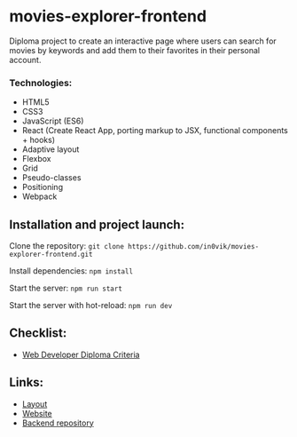 # movies-explorer-frontend

Diploma project to create an interactive page where users can search for movies by keywords and add them to their favorites in their personal account.

### Technologies:
+ HTML5
+ CSS3
+ JavaScript (ES6)
+ React (Create React App, porting markup to JSX, functional components + hooks)
+ Adaptive layout
+ Flexbox
+ Grid
+ Pseudo-classes
+ Positioning
+ Webpack

## Installation and project launch:
Clone the repository: `git clone https://github.com/in0vik/movies-explorer-frontend.git`

Install dependencies: `npm install`

Start the server: `npm run start`

Start the server with hot-reload: `npm run dev`

## Checklist:
+ [Web Developer Diploma Criteria](https://code.s3.yandex.net/web-developer/static/new-program/web-diploma-criteria-2.0/checklist_jsx_diplom.pdf)

## Links:
+ [Layout](https://disk.yandex.ru/d/pPOyhvuSlhTXXg)
+ [Website](https://in0vik.github.io/movies-explorer-frontend/)
+ [Backend repository](https://github.com/in0vik/movies-explorer-api)
